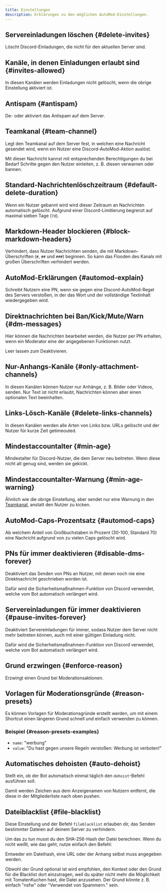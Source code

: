 ```yaml
---
title: Einstellungen
description: Erklärungen zu den möglichen AutoMod-Einstellungen.
---
```


## Servereinladungen löschen {#delete-invites}

Löscht Discord-Einladungen, die nicht für den aktuellen Server sind.

## Kanäle, in denen Einladungen erlaubt sind {#invites-allowed}

In diesen Kanälen werden Einladungen nicht gelöscht, wenn die obrige Einstellung aktiviert ist.

## Antispam {#antispam}

De- oder aktiviert das Antispam auf dem Server.

## Teamkanal {#team-channel}

Legt den Teamkanal auf dem Server fest, in welchen eine Nachricht gesendet wird, wenn ein Nutzer eine Discord-AutoMod-Aktion auslöst.

Mit dieser Nachricht kannst mit entsprechenden Berechtigungen du bei Bedarf Schritte gegen den Nutzer einleiten, z. B. diesen verwarnen oder bannen.

## Standard-Nachrichtenlöschzeitraum {#default-delete-duration}

Wenn ein Nutzer gebannt wird wird dieser Zeitraum an Nachrichten automatisch gelöscht. Aufgrund einer Discord-Limitierung begrenzt auf maximal sieben Tage (`7d`).

## Markdown-Header blockieren {#block-markdown-headers}

Verhindert, dass Nutzer Nachrichten senden, die mit Markdown-Überschriften (`#`, `##` und `###`) beginnen. So kann das Flooden des Kanals mit großen Überschriften verhindert werden.

## AutoMod-Erklärungen {#automod-explain}

Schreibt Nutzern eine PN, wenn sie gegen eine Discord-AutoMod-Regel des Servers verstoßen, in der das Wort und der vollständige Textinhalt wiedergegeben wird.

## Direktnachrichten bei Ban/Kick/Mute/Warn {#dm-messages}

Hier können die Nachrichten bearbeitet werden, die Nutzer per PN erhalten, wenn ein Moderator eine der angegebenen Funktionen nutzt.

Leer lassen zum Deaktivieren.

## Nur-Anhangs-Kanäle {#only-attachment-channels}

In diesen Kanälen können Nutzer nur Anhänge, z. B. Bilder oder Videos, senden. Nur Text ist nicht erlaubt, Nachrichten können aber einen optionalen Text beeinhalten.

## Links-Lösch-Kanäle {#delete-links-channels}

In diesen Kanälen werden alle Arten von Links bzw. URLs gelöscht und der Nutzer für kurze Zeit getimeouted.

## Mindestaccountalter {#min-age}

Mindestalter für Discord-Nutzer, die dem Server neu beitreten. Wenn diese nicht alt genug sind, werden sie gekickt.

## Mindestaccountalter-Warnung {#min-age-warning}

Ähnlich wie die obrige Einstellung, aber sendet nur eine Warnung in den [Teamkanal](#team-channel), anstatt den Nutzer zu kicken.

## AutoMod-Caps-Prozentsatz {#automod-caps}

Ab welchem Anteil von Großbuchstaben in Prozent (30-100, Standard 70) eine Nachricht aufgrund von zu vielen Caps gelöscht wird.

## PNs für immer deaktivieren {#disable-dms-forever}

Deaktiviert das Senden von PNs an Nutzer, mit denen noch nie eine Direktnachricht geschrieben worden ist.

Dafür wird die Sicherheitsmaßnahmen-Funktion von Discord verwendet, welche vom Bot automatisch verlängert wird.

## Servereinladungen für immer deaktivieren {#pause-invites-forever}

Deaktiviert Servereinladungen für immer, sodass Nutzer dem Server nicht mehr beitreten können, auch mit einer gültigen Einladung nicht.

Dafür wird die Sicherheitsmaßnahmen-Funktion von Discord verwendet, welche vom Bot automatisch verlängert wird.

## Grund erzwingen {#enforce-reason}

Erzwingt einen Grund bei Moderationsaktionen.

## Vorlagen für Moderationsgründe {#reason-presets}

Es können Vorlagen für Moderationsgründe erstellt werden, um mit einem Shortcut einen längeren Grund schnell und einfach verwenden zu können.

### Beispiel {#reason-presets-examples}

- `name`: "werbung"
- `value`: "Du hast gegen unsere Regeln verstoßen: Werbung ist verboten!"

<Command name="mute" slash="user:Nutzer reason:werbung" message="<Nutzer> werbung"></Command>

## Automatisches dehoisten {#auto-dehoist}

Stellt ein, ob der Bot automatisch einmal täglich den `dehoist`-Befehl ausführen soll.

Damit werden Zeichen aus dem Anzeigenamen von Nutzern entfernt, die diese in der Mitgliederliste nach oben pushen.

## Dateiblacklist {#file-blacklist}

Diese Einstellung und der Befehl `fileblacklist` erlauben dir, das Senden bestimmter Dateien auf deinem Server zu verhindern.

Um das zu tun musst du den SHA-256-Hash der Datei berechnen. Wenn du nicht weißt, wie das geht, nutze einfach den Befehl:

<Command name="fileblacklist add" slash="[url:A file URL or sha256 hash to blacklist] [file:The file you want to blacklist] [reason:The blacklist reason]" message="<URL>|<Anhang> [<Reason>]"></Command>

Entweder ein Dateihash, eine URL oder der Anhang selbst muss angegeben werden.

Obwohl der Grund optional ist wird empfohlen, den Kontext oder den Grund für die Blacklist dort einzutragen, weil du später nicht mehr die Möglichkeit mit TomatenKuchen hast, die Datei anzusehen.
Der Grund könnte z. B. einfach "nsfw" oder "Verwendet von Spammern." sein.
